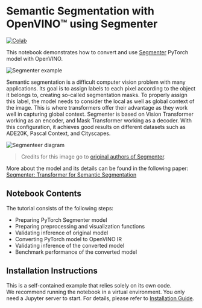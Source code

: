 # Semantic Segmentation with OpenVINO™ using Segmenter

[![Colab](https://colab.research.google.com/assets/colab-badge.svg)](https://colab.research.google.com/github/openvinotoolkit/openvino_notebooks/blob/latest/notebooks/segmenter-semantic-segmentation/segmenter-semantic-segmentation.ipynb)

This notebook demonstrates how to convert and use [Segmenter](https://github.com/rstrudel/segmenter) PyTorch model 
with OpenVINO.

![Segmenter example](https://user-images.githubusercontent.com/61357777/223854308-d1ac4a39-cc0c-4618-9e4f-d9d4d8b991e8.jpg)

Semantic segmentation is a difficult computer vision problem with many applications. 
Its goal is to assign labels to each pixel according to the object it belongs to, creating so-called segmentation masks.
To properly assign this label, the model needs to consider the local as well as global context of the image.
This is where transformers offer their advantage as they work well in capturing global context.
Segmenter is based on Vision Transformer working as an encoder, and Mask Transformer working as a decoder.
With this configuration, it achieves good results on different datasets such as ADE20K, Pascal Context, and Cityscapes.

![Segmenteer diagram](https://user-images.githubusercontent.com/24582831/148507554-87eb80bd-02c7-4c31-b102-c6141e231ec8.png)
> Credits for this image go to [original authors of Segmenter](https://github.com/rstrudel/segmenter).

More about the model and its details can be found in the following paper:
[Segmenter: Transformer for Semantic Segmentation](https://arxiv.org/abs/2105.05633)

## Notebook Contents

The tutorial consists of the following steps:

* Preparing PyTorch Segmenter model
* Preparing preprocessing and visualization functions
* Validating inference of original model
* Converting PyTorch model to OpenVINO IR
* Validating inference of the converted model
* Benchmark performance of the converted model


## Installation Instructions

This is a self-contained example that relies solely on its own code.</br>
We recommend  running the notebook in a virtual environment. You only need a Jupyter server to start.
For details, please refer to [Installation Guide](../../README.md).
